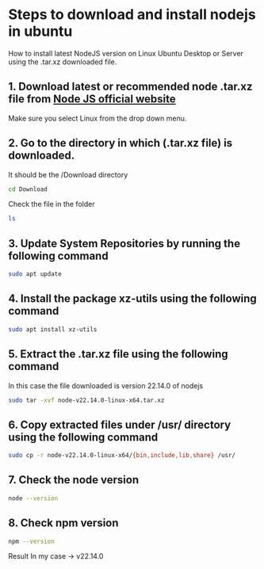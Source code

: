 # Steps to download and install nodejs in ubuntu
How to install latest NodeJS version on Linux Ubuntu Desktop or Server using the .tar.xz downloaded file.
## 1. Download latest or recommended node .tar.xz file from [Node JS official website](https://nodejs.org/en/download)
Make sure you select Linux from the drop down menu.
## 2. Go to the directory in which (.tar.xz file) is downloaded.
It should be the /Download directory
```bash
cd Download
```
Check the file in the folder
```bash
ls
```
## 3. Update System Repositories by running the following command
```bash
sudo apt update
```
## 4. Install the package xz-utils using the following command
```bash
sudo apt install xz-utils
```
## 5. Extract the .tar.xz file using the following command
In this case the file downloaded is version 22.14.0 of nodejs
```bash
sudo tar -xvf node-v22.14.0-linux-x64.tar.xz
```
## 6. Copy extracted files under /usr/ directory using the following command
```bash
sudo cp -r node-v22.14.0-linux-x64/{bin,include,lib,share} /usr/
```
## 7. Check the node version
```bash
node --version
```
## 8. Check npm version
```bash
npm --version
```
Result In my case -> v22.14.0
